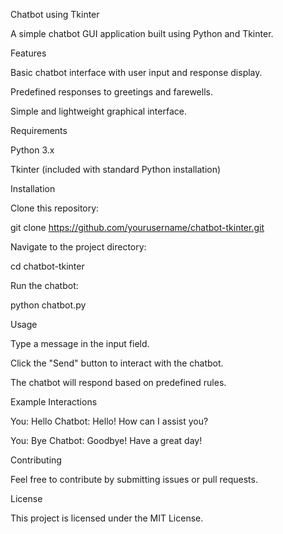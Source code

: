 Chatbot using Tkinter

A simple chatbot GUI application built using Python and Tkinter.

Features

Basic chatbot interface with user input and response display.

Predefined responses to greetings and farewells.

Simple and lightweight graphical interface.

Requirements

Python 3.x

Tkinter (included with standard Python installation)

Installation

Clone this repository:

git clone https://github.com/yourusername/chatbot-tkinter.git

Navigate to the project directory:

cd chatbot-tkinter

Run the chatbot:

python chatbot.py

Usage

Type a message in the input field.

Click the "Send" button to interact with the chatbot.

The chatbot will respond based on predefined rules.

Example Interactions

You: Hello
Chatbot: Hello! How can I assist you?

You: Bye
Chatbot: Goodbye! Have a great day!

Contributing

Feel free to contribute by submitting issues or pull requests.

License

This project is licensed under the MIT License.

